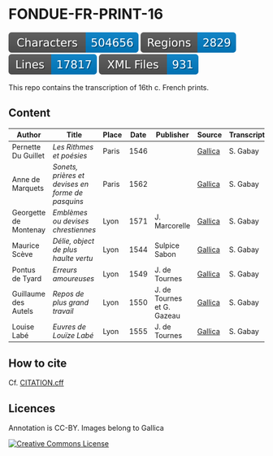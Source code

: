 # FONDUE-FR-PRINT-16

![characters badge](badges/characters.svg) ![regions badge](badges/regions.svg) ![lines badge](badges/lines.svg) ![files badge](badges/files.svg)

This repo contains the transcription of 16th c. French prints.

## Content

| Author                 | Title                                             | Place | Date | Publisher                  | Source                                                     | Transcription |
|------------------------|---------------------------------------------------|-------|------|----------------------------|------------------------------------------------------------|---------------|
| Pernette Du Guillet    | _Les Rithmes et poésies_                          | Paris | 1546 |                            | [Gallica](https://gallica.bnf.fr/ark:/12148/bpt6k3182270)  | S. Gabay      |
| Anne de Marquets       | _Sonets, prières et devises en forme de pasquins_ | Paris | 1562 |                            | [Gallica](https://gallica.bnf.fr/ark:/12148/bpt6k1521180m) | S. Gabay      |
| Georgette de Montenay  | _Emblèmes ou devises chrestiennes_                | Lyon  | 1571 | J. Marcorelle              | [Gallica](https://gallica.bnf.fr/ark:/12148/btv1b8609568n) | S. Gabay      |
| Maurice Scève          | _Délie, object de plus haulte vertu_              | Lyon  | 1544 | Sulpice Sabon              | [Gallica](https://gallica.bnf.fr/ark:/12148/btv1b8609581h) | S. Gabay      |
| Pontus de Tyard        | _Erreurs amoureuses_                              | Lyon  | 1549 | J. de Tournes              | [Gallica](https://gallica.bnf.fr/ark:/12148/btv1b8617188p) | S. Gabay      |
| Guillaume des Autels   | _Repos de plus grand travail_                     | Lyon  | 1550 | J. de Tournes et G. Gazeau | [Gallica](https://gallica.bnf.fr/ark:/12148/bpt6k15272172) | S. Gabay      |
| Louise Labé            | _Euvres de Louïze Labé_                           | Lyon  | 1555 | J. de Tournes              | [Gallica](https://gallica.bnf.fr/ark:/12148/btv1b86095588) | S. Gabay      |


## How to cite

Cf. [CITATION.cff](https://github.com/FoNDUE-HTR/FONDUE-FR-PRINT-16/blob/master/CITATION.cff)


## Licences
Annotation is CC-BY. Images belong to Gallica

<a rel="license" href="https://creativecommons.org/licenses/by/2.0"><img alt="Creative Commons License" style="border-width:0" src="https://i.creativecommons.org/l/by/2.0/88x31.png" /></a><br />
